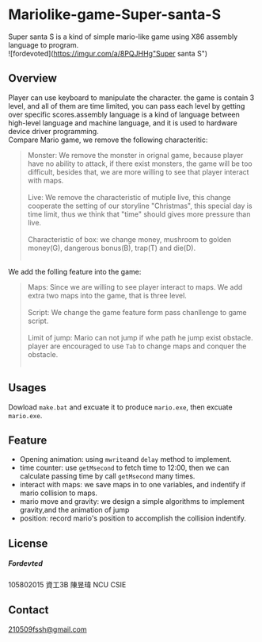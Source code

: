 # Mariolike-game-Super-santa-S
  Super santa S is a kind of simple mario-like game using X86 assembly language to program.<br>
  ![fordevoted](https://imgur.com/a/8PQJHHg"Super santa S")
## Overview
 Player can use keyboard to manipulate the character. the game is contain 3 level, and all of them are time limited, you can pass each level by getting over specific scores.assembly language is a kind of language between high-level language and machine language, and it is used to hardware device driver programming.<br> 
Compare Mario game, we remove the following characteritic:<br>
> Monster:    We remove the monster in orignal game, because player have no ability to attack, if there exist monsters, the game will be too difficult, besides that, we are more willing to see that player interact with maps.<br><br>
> Live:   We remove the characteristic of mutiple live, this change cooperate the setting of our storyline "Christmas", this special day is time limit, thus we think that "time" should gives more pressure than live.<br><br>
> Characteristic of box: we change money, mushroom to golden money(G), dangerous bonus(B), trap(T) and die(D).<br><br>

We add the folling feature into the game:<br>
> Maps:   Since we are willing to see player interact to maps. We add extra two maps into the game, that is three level.<br><br>
> Script:   We change the game feature form pass chanllenge to game script.<br><br>
> Limit of jump:    Mario can not jump if whe path he jump exist obstacle. player are encouraged to use `Tab` to change maps and conquer the obstacle. <br><br>

## Usages
   Dowload `make.bat` and excuate it to produce `mario.exe`, then excuate `mario.exe`.

## Feature
  * Opening animation: using `mwrite`and `delay` method to implement.
  * time counter: use `getMsecond` to fetch time to 12:00, then we can calculate passing time by call `getMsecond` many times.
  * interact with maps: we save maps in to one variables, and indentify if mario collision to maps.
  * mario move and gravity: we design a simple algorithms to implement gravity,and the animation of jump
  * position: record mario's position to accomplish the collision indentify.
## License
  ##### Fordevted
  105802015 資工3B 陳昱瑋 NCU CSIE 
## Contact
  210509fssh@gmail.com


